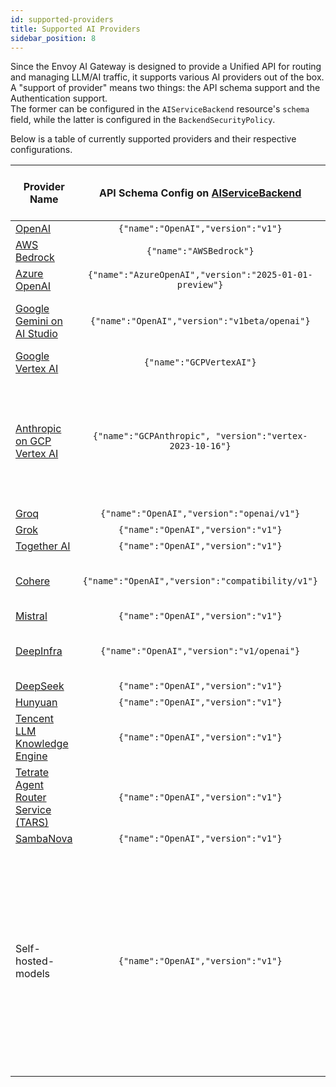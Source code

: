 ```yaml
---
id: supported-providers
title: Supported AI Providers
sidebar_position: 8
---
```


Since the Envoy AI Gateway is designed to provide a Unified API for routing and managing LLM/AI traffic, it supports various AI providers out of the box.
A "support of provider" means two things: the API schema support and the Authentication support. \
The former can be configured in the `AIServiceBackend` resource's `schema` field, while the latter is configured in the `BackendSecurityPolicy`.

Below is a table of currently supported providers and their respective configurations.

| Provider Name                                                                                             |         API Schema Config on [AIServiceBackend]          | Upstream Authentication Config on [BackendSecurityPolicy] | Status | Note                                                                                                                                                   |
|-----------------------------------------------------------------------------------------------------------|:--------------------------------------------------------:|:---------------------------------------------------------:|:------:|--------------------------------------------------------------------------------------------------------------------------------------------------------|
| [OpenAI](https://platform.openai.com/docs/api-reference)                                                  |            `{"name":"OpenAI","version":"v1"}`            |                         [API Key]                         |   ✅    |                                                                                                                                                        |
| [AWS Bedrock](https://docs.aws.amazon.com/bedrock/latest/APIReference/)                                   |                 `{"name":"AWSBedrock"}`                  |                 [AWS Bedrock Credentials]                 |   ✅    |                                                                                                                                                        |
| [Azure OpenAI](https://learn.microsoft.com/en-us/azure/ai-services/openai/reference)                      | `{"name":"AzureOpenAI","version":"2025-01-01-preview"}`  |                    [Azure Credentials]                    |   ✅    |                                                                                                                                                        |
| [Google Gemini on AI Studio](https://ai.google.dev/gemini-api/docs/openai)                                |      `{"name":"OpenAI","version":"v1beta/openai"}`       |                         [API Key]                         |   ✅    | Only the OpenAI compatible endpoint                                                                                                                    |
| [Google Vertex AI](https://cloud.google.com/vertex-ai/docs/reference/rest)                                |                 `{"name":"GCPVertexAI"}`                 |                     [GCP Credentials]                     |   ✅    |                                                                                                                                                        |
| [Anthropic on GCP Vertex AI](https://cloud.google.com/vertex-ai/generative-ai/docs/partner-models/claude) | `{"name":"GCPAnthropic", "version":"vertex-2023-10-16"}` |                     [GCP Credentials]                     |   ✅    | Support both Native Anthropic messages endpoint and OpenAI compatible endpoint                                                                         |
| [Groq](https://console.groq.com/docs/openai)                                                              |        `{"name":"OpenAI","version":"openai/v1"}`         |                         [API Key]                         |   ✅    |                                                                                                                                                        |
| [Grok](https://docs.x.ai/docs/api-reference?utm_source=chatgpt.com#chat-completions)                      |            `{"name":"OpenAI","version":"v1"}`            |                         [API Key]                         |   ✅    |                                                                                                                                                        |
| [Together AI](https://docs.together.ai/docs/openai-api-compatibility)                                     |            `{"name":"OpenAI","version":"v1"}`            |                         [API Key]                         |   ✅    |                                                                                                                                                        |
| [Cohere](https://docs.cohere.com/v2/docs/compatibility-api)                                               |     `{"name":"OpenAI","version":"compatibility/v1"}`     |                         [API Key]                         |   ✅    | Only the OpenAI compatible endpoint                                                                                                                    |
| [Mistral](https://docs.mistral.ai/api/#tag/chat/operation/chat_completion_v1_chat_completions_post)       |            `{"name":"OpenAI","version":"v1"}`            |                         [API Key]                         |   ✅    |                                                                                                                                                        |
| [DeepInfra](https://deepinfra.com/docs/inference)                                                         |        `{"name":"OpenAI","version":"v1/openai"}`         |                         [API Key]                         |   ✅    | Only the OpenAI compatible endpoint                                                                                                                    |
| [DeepSeek](https://api-docs.deepseek.com/)                                                                |            `{"name":"OpenAI","version":"v1"}`            |                         [API Key]                         |   ✅    |                                                                                                                                                        |
| [Hunyuan](https://cloud.tencent.com/document/product/1729/111007)                                         |            `{"name":"OpenAI","version":"v1"}`            |                         [API Key]                         |   ✅    |                                                                                                                                                        |
| [Tencent LLM Knowledge Engine](https://www.tencentcloud.com/document/product/1255/70381?lang=en)          |            `{"name":"OpenAI","version":"v1"}`            |                         [API Key]                         |   ✅    |                                                                                                                                                        |
| [Tetrate Agent Router Service (TARS)](https://router.tetrate.ai/)   |            `{"name":"OpenAI","version":"v1"}`            |                         [API Key]                         |   ✅    |                                                                                                                                                        |
| [SambaNova](https://docs.sambanova.ai/sambastudio/latest/open-ai-api.html)                                |            `{"name":"OpenAI","version":"v1"}`            |                         [API Key]                         |   ✅    |                                                                                                                                                        |
| Self-hosted-models                                                                                        |            `{"name":"OpenAI","version":"v1"}`            |                            N/A                            |   ⚠️   | Depending on the API schema spoken by self-hosted servers. For example, [vLLM] speaks the OpenAI format. Also, API Key auth can be configured as well. |

[AIServiceBackend]: api/api.mdx#aiservicebackendspec
[BackendSecurityPolicy]: api/api.mdx#backendsecuritypolicyspec
[API Key]: api/api.mdx#backendsecuritypolicyapikey
[AWS Bedrock Credentials]: api/api.mdx#backendsecuritypolicyawscredentials
[GCP Credentials]: api/api.mdx#backendsecuritypolicygcpcredentials
[Azure Credentials]: api/api.mdx#backendsecuritypolicyazurecredentials
[vLLM]: https://docs.vllm.ai/en/v0.8.3/serving/openai_compatible_server.html
